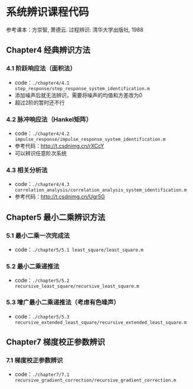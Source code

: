 # 系统辨识课程代码

参考课本：方崇智, 萧德云. 过程辨识: 清华大学出版社, 1988

## Chapter4 经典辨识方法

### 4.1 阶跃响应法（面积法）

- code：`./chapter4/4.1 step_response/step_response_system_identification.m`
- 添加噪声后就无法辨识，需要将噪声的均值和方差改为0
- 超过2阶的暂时还不行

### 4.2 脉冲响应法（Hankel矩阵）

- code：`./chapter4/4.2 impulse_response/impulse_response_system_identification.m`
- 参考代码：http://t.csdnimg.cn/rXCcY
- 可以辨识任意阶次系统

### 4.3 相关分析法

- code：`./chapter4/4.3 correlation_analysis/correlation_analysis_system_identification.m`
- 参考代码：http://t.csdnimg.cn/Ugr5G

## Chapter5 最小二乘辨识方法

### 5.1 最小二乘一次完成法

- code：`./chapter5/5.1 least_square/least_square.m`

### 5.2 最小二乘递推法

- code：`./chapter5/5.2 recursive_least_square/recursive_least_square.m`

### 5.3 增广最小二乘递推法（考虑有色噪声）

- code：`./chapter5/5.3 recursive_extended_least_square/recursive_extended_least_square.m`

## Chapter7 梯度校正参数辨识

### 7.1 梯度校正参数辨识

- code：`./chapter7/7.1 recursive_gradient_correction/recursive_gradient_correction.m`
